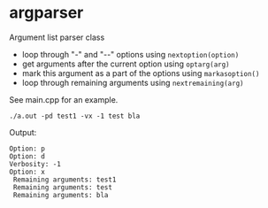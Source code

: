 # argparser

Argument list parser class

  * loop through "-" and "--" options using `nextoption(option)`
  * get arguments after the current option using `optarg(arg)`
  * mark this argument as a part of the options using `markasoption()`
  * loop through remaining arguments using `nextremaining(arg)`
  
See main.cpp for an example.

    ./a.out -pd test1 -vx -1 test bla
    
Output:

    Option: p
    Option: d
    Verbosity: -1
    Option: x
     Remaining arguments: test1
     Remaining arguments: test
     Remaining arguments: bla
